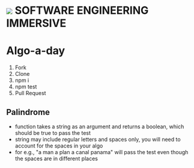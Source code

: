 


# ![](https://ga-dash.s3.amazonaws.com/production/assets/logo-9f88ae6c9c3871690e33280fcf557f33.png)  SOFTWARE ENGINEERING IMMERSIVE

# Algo-a-day


1. Fork
2. Clone
3. npm i
4. npm test
5. Pull Request

## Palindrome
- function takes a string as an argument and returns a boolean, which should be true to pass the test
- string may include regular letters and spaces only, you will need to account for the spaces in your algo
- for e.g., "a man a plan a canal panama" will pass the test even though the spaces are in different places
 

